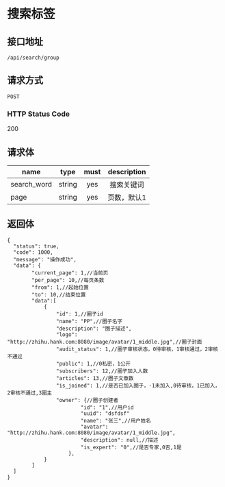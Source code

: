 # 搜索标签

## 接口地址

`/api/search/group`

## 请求方式

`POST`

### HTTP Status Code

200

## 请求体

| name     | type     | must     | description |
|----------|:--------:|:--------:|:--------:|
| search_word   | string   | yes      | 搜索关键词 |
| page   | string   | yes      | 页数，默认1 |



## 返回体

```json5
{
  "status": true,
  "code": 1000,
  "message": "操作成功",
  "data": {
        "current_page": 1,//当前页
        "per_page": 10,//每页条数
        "from": 1,//起始位置
        "to": 10,//结束位置
        "data":[
            {
                "id": 1,//圈子id
                "name": "PP",//圈子名字
                "description": "圈子描述",
                "logo": "http://zhihu.hank.com:8080/image/avatar/1_middle.jpg",//圈子封面
                "audit_status": 1,//圈子审核状态，0待审核，1审核通过，2审核不通过
                "public": 1,//0私密，1公开
                "subscribers": 12,//圈子加入人数
                "articles": 13,//圈子文章数
                "is_joined": 1,//是否已加入圈子，-1未加入,0待审核，1已加入，2审核不通过,3圈主
                "owner": {//圈子创建者
                        "id": "1",//用户id
                        "uuid": "dsfdsf"
                        "name": "张三",//用户姓名
                        "avatar": "http://zhihu.hank.com:8080/image/avatar/1_middle.jpg",
                        "description": null,//描述
                        "is_expert": "0",//是否专家,0否,1是
                    },
            }
        ]
  ]
}
``` 
